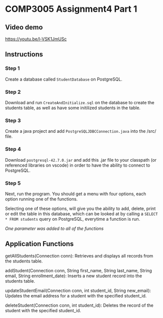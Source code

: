 # COMP3005 Assignment4 Part 1

## Video demo
https://youtu.be/l-VSK1JmUSc

## Instructions
### Step 1
Create a database called `StudentDatabase` on PostgreSQL.

### Step 2
Download and run `CreateAndInitialize.sql` on the database to create the students table, as well as have some initilized students in the table.

### Step 3
Create a java project and add `PostgreSQLJDBCConnection.java` into the /src/ file.

### Step 4
Download `postgresql-42.7.0.jar` and add this .jar file to your classpath (or referenced libraries on vscode) in order to have the ability to connect to PostgreSQL.

### Step 5
Next, run the program. You should get a menu with four options, each option running one of the functions.

Selecting one of these options, will give you the ability to add, delete, print or edit the table in this database, which can be looked at by calling a `SELECT * FROM students` query on PostgreSQL, everytime a function is run.

*One parameter was added to all of the functions*
## Application Functions
getAllStudents(Connection conn): Retrieves and displays all records from the students table.

addStudent(Connection conn, String first_name, String last_name, String email, String enrollment_date): Inserts a new student record into the students table.

updateStudentEmail(Connection conn, int student_id, String new_email): Updates the email address for a student with the specified student_id.

deleteStudent(Connection conn, int student_id): Deletes the record of the student with the specified student_id.
